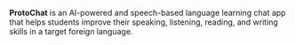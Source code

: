 **ProtoChat** is an AI-powered and speech-based language learning chat app that helps students improve their speaking, listening, reading, and writing skills in a target foreign language.
